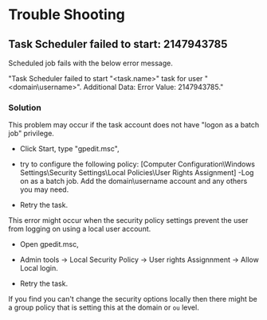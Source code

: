 # Trouble Shooting

## Task Scheduler failed to start: 2147943785

Scheduled job fails with the below error message.

"Task Scheduler failed to start "\<task.name>" task for user "<domain\username>". Additional Data: Error Value: 2147943785."

### Solution
This problem may occur if the task account does not have "logon as a batch job" privilege. 

* Click Start, type "gpedit.msc", 
* try to configure the following policy:
[Computer Configuration\Windows Settings\Security Settings\Local Policies\User Rights Assignment]
-Log on as a batch job.
Add the domain\username account and any others you may need.

* Retry the task.

This error might occur when the security policy settings prevent the user from logging on using a local user account.

* Open gpedit.msc, 
* Admin tools -> Local Security Policy -> User rights Assignnment -> Allow Local login. 
 
* Retry the task.

If you find you can't change the security options locally then there might be a group policy that is setting this at the domain or `ou` level.